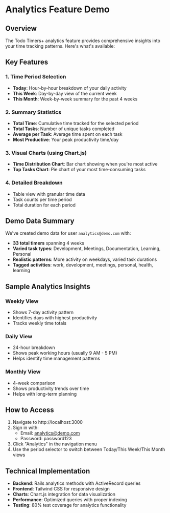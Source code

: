 # Analytics Feature Demo

## Overview
The Todo Timers+ analytics feature provides comprehensive insights into your time tracking patterns. Here's what's available:

## Key Features

### 1. **Time Period Selection**
- **Today**: Hour-by-hour breakdown of your daily activity
- **This Week**: Day-by-day view of the current week
- **This Month**: Week-by-week summary for the past 4 weeks

### 2. **Summary Statistics**
- **Total Time**: Cumulative time tracked for the selected period
- **Total Tasks**: Number of unique tasks completed
- **Average per Task**: Average time spent on each task
- **Most Productive**: Your peak productivity time/day

### 3. **Visual Charts (using Chart.js)**
- **Time Distribution Chart**: Bar chart showing when you're most active
- **Top Tasks Chart**: Pie chart of your most time-consuming tasks

### 4. **Detailed Breakdown**
- Table view with granular time data
- Task counts per time period
- Total duration for each period

## Demo Data Summary

We've created demo data for user `analytics@demo.com` with:
- **33 total timers** spanning 4 weeks
- **Varied task types**: Development, Meetings, Documentation, Learning, Personal
- **Realistic patterns**: More activity on weekdays, varied task durations
- **Tagged activities**: work, development, meetings, personal, health, learning

## Sample Analytics Insights

### Weekly View
- Shows 7-day activity pattern
- Identifies days with highest productivity
- Tracks weekly time totals

### Daily View  
- 24-hour breakdown
- Shows peak working hours (usually 9 AM - 5 PM)
- Helps identify time management patterns

### Monthly View
- 4-week comparison
- Shows productivity trends over time
- Helps with long-term planning

## How to Access

1. Navigate to http://localhost:3000
2. Sign in with:
   - Email: analytics@demo.com
   - Password: password123
3. Click "Analytics" in the navigation menu
4. Use the period selector to switch between Today/This Week/This Month views

## Technical Implementation

- **Backend**: Rails analytics methods with ActiveRecord queries
- **Frontend**: Tailwind CSS for responsive design
- **Charts**: Chart.js integration for data visualization
- **Performance**: Optimized queries with proper indexing
- **Testing**: 80% test coverage for analytics functionality